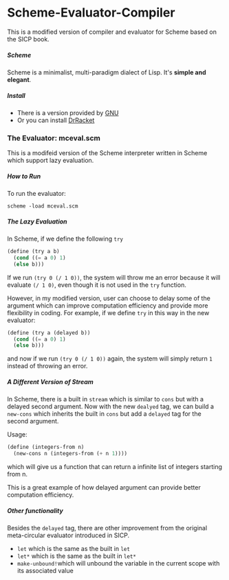 # Scheme-Evaluator-Compiler
This is a modified version of compiler and evaluator for Scheme based on the SICP book.

##### Scheme
Scheme is a minimalist, multi-paradigm dialect of Lisp. It's **simple and elegant**.

##### Install
- There is a version provided by [GNU](http://www.gnu.org/software/mit-scheme/)
- Or you can install [DrRacket](http://racket-lang.org/)

### The Evaluator: mceval.scm 
This is a modifeid version of the Scheme interpreter written in Scheme which support lazy evaluation.

##### How to Run
To run the evaluator:
```shell
scheme -load mceval.scm
```

##### The Lazy Evaluation
In Scheme, if we define the following ``try``
```Scheme
(define (try a b)
  (cond ((= a 0) 1)
  (else b)))
```
If we run ``(try 0 (/ 1 0))``, the system will throw me an error because it will evaluate ``(/ 1 0)``, even though it is not used in the ``try`` function.

However, in my modified version, user can choose to delay some of the argument which can improve computation efficiency and provide more flexibility in coding. For example, if we define ``try`` in this way in the new evaluator:
```Scheme
(define (try a (delayed b))
  (cond ((= a 0) 1)
  (else b)))
```
and now if we run ``(try 0 (/ 1 0))`` again, the system will simply return ``1`` instead of throwing an error.

##### A Different Version of Stream
In Scheme, there is a built in ``stream`` which is similar to ``cons`` but with a delayed second argument. Now with the new ``dealyed`` tag, we can build a ``new-cons`` which inherits the built in ``cons`` but add a ``delayed`` tag for the second argument.

Usage: 
```Scheme
(define (integers-from n)
  (new-cons n (integers-from (+ n 1))))
```
which will give us a function that can return a infinite list of integers starting from n.

This is a great example of how delayed argument can provide better computation efficiency.

##### Other functionality
Besides the ``delayed`` tag, there are other improvement from the original meta-circular evaluator introduced in SICP.
- ``let`` which is the same as the built in ``let``
- ``let*`` which is the same as the built in ``let*``
- ``make-unbound!``which will unbound the variable in the current scope with its associated value

